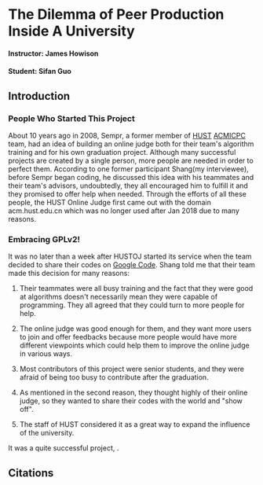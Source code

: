 # The Dilemma of Peer Production Inside A University
#### Instructor: James Howison
#### Student: Sifan Guo

## Introduction
### People Who Started This Project
About 10 years ago in 2008, Sempr, a former member of [HUST](https://en.wikipedia.org/wiki/Huazhong_University_of_Science_and_Technology) [ACMICPC](https://en.wikipedia.org/wiki/ACM_International_Collegiate_Programming_Contest) team, had an idea of building an online judge both for their team's algorithm training and for his own graduation project. Although many successful projects are created by a single person, more people are needed in order to perfect them. According to one former participant Shang(my interviewee), before Sempr began coding, he discussed this idea with his teammates and their team's advisors, undoubtedly, they all encouraged him to fulfill it and they promised to offer help when needed. Through the efforts of all these people, the HUST Online Judge first came out with the domain acm.hust.edu.cn which was no longer used after Jan 2018 due to many reasons.

### Embracing GPLv2!
It was no later than a week after HUSTOJ started its service when the team decided to share their codes on [Google Code](https://code.google.com/archive/p/hustoj/). Shang told me that their team made this decision for many reasons:

1. Their teammates were all busy training and the fact that they were good at algorithms doesn't necessarily mean they were capable of programming. They all agreed that they could turn to more people for help.

2. The online judge was good enough for them, and they want more users to join and offer feedbacks because more people would have more different viewpoints which could help them to improve the online judge in various ways.

3. Most contributors of this project were senior students, and they were afraid of being too busy to contribute after the graduation.

4. As mentioned in the second reason, they thought highly of their online judge, so they wanted to share their codes with the world and "show off".

5. The staff of HUST considered it as a great way to expand the influence of the university.



It was a quite successful project, .

















## Citations
